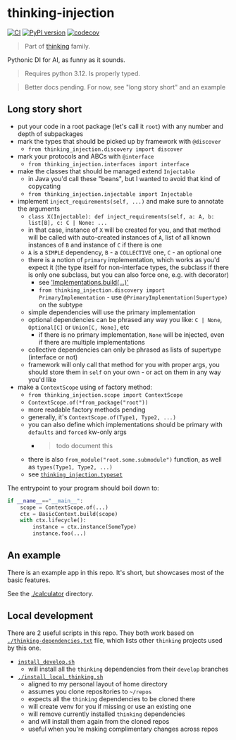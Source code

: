 # thinking-injection

[![CI](https://github.com/FilipMalczak/thinking-injection/actions/workflows/ci.yml/badge.svg)](https://github.com/FilipMalczak/thinking-injection/actions/workflows/ci.yml)
[![PyPI version](https://badge.fury.io/py/thinking-injection.svg)](https://badge.fury.io/py/thinking-injection)
[![codecov](https://codecov.io/github/FilipMalczak/thinking-injection/graph/badge.svg?token=X5HGHMQXAP)](https://codecov.io/github/FilipMalczak/thinking-injection)

> Part of [thinking](https://github.com/search?q=owner%3AFilipMalczak+thinking&type=repositories) family.

Pythonic DI for AI, as funny as it sounds.

> Requires python 3.12. Is properly typed.

> Better docs pending. For now, see "long story short" and an example

## Long story short

 - put your code in a root package (let's call it `root`) with any number and depth of subpackages
 - mark the types that should be picked up by framework with `@discover`
   - `from thinking_injection.discovery import discover`
 - mark your protocols and ABCs with `@interface`
   - `from thinking_injection.interfaces import interface`
 - make the classes that should be managed extend `Injectable`
   - in Java you'd call these "beans", but I wanted to avoid that kind of copycating
   - `from thinking_injection.injectable import Injectable`
 - implement `inject_requirements(self, ...)` and make sure to annotate the arguments
   - `class X(Injectable): def inject_requirements(self, a: A, b: list[B], c: C | None: ...`
   - in that case, instance of `X` will be created for you, and that method will be called with auto-created instances
     of `A`, list of all known instances of `B` and instance of `C` if there is one
   - `A` is a `SIMPLE` dependency, `B` - a `COLLECTIVE` one, `C` - an optional one
   - there is a notion of `primary` implementation, which works as you'd expect it (the type itself for non-interface
     types, the subclass if there is only one subclass, but you can also force one, e.g. with decorator)
     - see ['Implementations.build(...)'](./thinking_injection/implementations.py)
     - `from thinking_injection.discovery import PrimaryImplementation` - use `@PrimaryImplementation(Supertype)` on the subtype
   - simple dependencies will use the primary implementation
   - optional dependencies can be phrased any way you like: `C | None`, `Optional[C]` or `Union[C, None]`, etc
     - if there is no primary implementation, `None` will be injected, even if there are multiple implementations
   - collective dependencies can only be phrased as lists of supertype (interface or not) 
   - framework will only call that method for you with proper args, you should store them in `self` on your own - or
     act on them in any way you'd like
 - make a `ContextScope` using `of` factory method:
   - `from thinking_injection.scope import ContextScope`
   - `ContextScope.of(*from_package("root"))`
   - more readable factory methods pending
   - generally, it's `ContextScope.of(Type1, Type2, ...)`
   - you can also define which implementations should be primary with `defaults` and `forced` kw-only args
     - > todo document this
   - there is also `from_module("root.some.submodule")` function, as well as `types(Type1, Type2, ...)`
   - see [`thinking_injection.typeset`](./thinking_injection/typeset.py)

The entrypoint to your program should boil down to:

```python
if __name__=="__main__":
    scope = ContextScope.of(...)
    ctx = BasicContext.build(scope)
    with ctx.lifecycle():
        instance = ctx.instance(SomeType)
        instance.foo(...)
```

## An example

There is an example app in this repo. It's short, but showcases most of the basic features.

See the [./calculator](./calculator/README.md) directory.

## Local development

There are 2 useful scripts in this repo. They both work based on [`./thinking-dependencies.txt`](./thinking-dependencies.txt)
file, which lists other `thinking` projects used by this one.

 - [`install_develop.sh`](./install_develop.sh)
   - will install all the `thinking` dependencies from their `develop` branches
 - [`./install_local_thinking.sh`](./install_local_thinking.sh)
   - aligned to my personal layout of home directory
   - assumes you clone repositories to `~/repos`
   - expects all the `thinking` dependencies to be cloned there
   - will create venv for you if missing or use an existing one
   - will remove currently installed `thinking` dependencies
   - and will install them again from the cloned repos
   - useful when you're making complimentary changes across repos